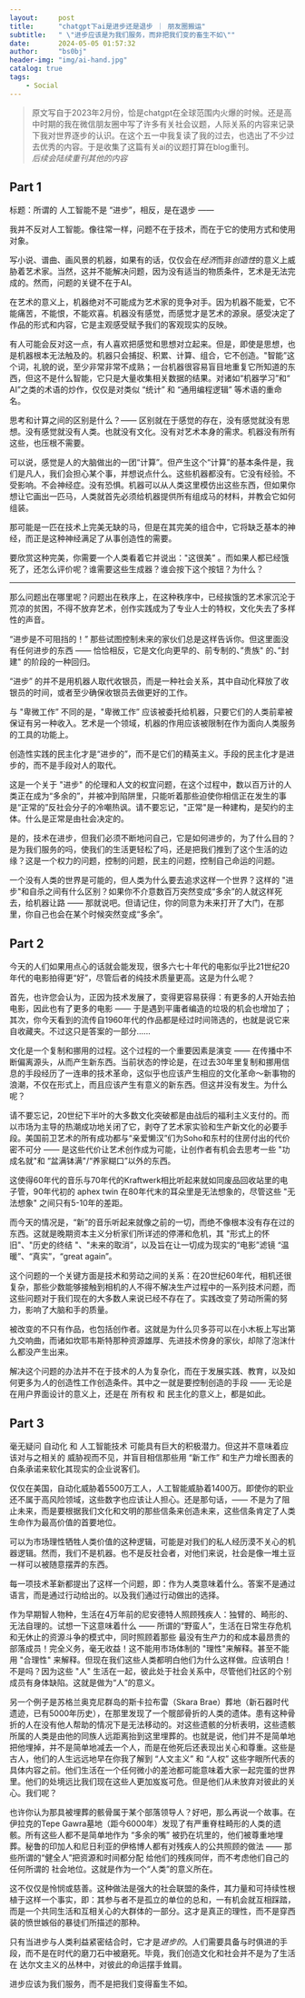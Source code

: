```yaml
---
layout:     post
title:      "chatgpt下ai是进步还是退步 ｜ 朋友圈搬运"
subtitle:   " \"进步应该是为我们服务，而非把我们变的畜生不如\""
date:       2024-05-05 01:57:32
author:     "bs0bj"
header-img: "img/ai-hand.jpg"
catalog: true
tags:
    - Social
---
```

>原文写自于2023年2月份，恰是chatgpt在全球范围内火爆的时候。还是高中时期的我在微信朋友圈中写了许多有关社会议题，人际关系的内容来记录下我对世界逐步的认识。在这个五一中我复读了我的过去，也选出了不少过去优秀的内容。于是收集了这篇有关ai的议题打算在blog重刊。
> <br/>*后续会陆续重刊其他的内容*

## Part 1
标题：所谓的 人工智能不是 “进步”，相反，是在退步 —— 

我并不反对人工智能。像往常一样，问题不在于技术，而在于它的使用方式和使用对象。

写小说、谱曲、画风景的机器，如果有的话，仅仅会在*经济*而非*创造性*的意义上威胁着艺术家。当然，这并不能解决问题，因为没有适当的物质条件，艺术是无法完成的。然而，问题的关键不在于AI。

在艺术的意义上，机器绝对不可能成为艺术家的竞争对手。因为机器不能爱，它不能痛苦，不能恨，不能欢喜。机器没有感觉，而感觉才是艺术的源泉。感受决定了作品的形式和内容，它是主观感受赋予我们的客观现实的反映。

有人可能会反对这一点，有人喜欢把感觉和思想对立起来。但是，即使是思想，也是机器根本无法触及的。机器只会捕捉、积累、计算、组合，它不创造。"智能”这个词，礼貌的说，至少非常非常不成熟；一台机器很容易盲目地重复它所知道的东西，但这不是什么智能，它只是大量收集相关数据的结果。对诸如“机器学习”和“ AI”之类的术语的炒作，仅仅是对类似 “统计” 和 “通用编程逻辑” 等术语的重命名。

思考和计算之间的区别是什么？—— 区别就在于感觉的存在，没有感觉就没有思想。没有感觉就没有人类。也就没有文化。没有对艺术本身的需求。机器没有所有这些，也压根不需要。

可以说，感觉是人的大脑做出的一团“计算”。但产生这个“计算”的基本条件是，我们是凡人，我们会担心某个事，并想说点什么。这些机器都没有。它没有经验。不受影响。不会神经症。没有恐惧。机器可以从人类这里模仿出这些东西，但如果你想让它画出一匹马，人类就首先必须给机器提供所有组成马的材料，并教会它如何组装。

那可能是一匹在技术上完美无缺的马，但是在其完美的组合中，它将缺乏基本的神经，而正是这种神经满足了从事创造性的需要。

要欣赏这种完美，你需要一个人类看着它并说出："这很美” 。而如果人都已经饿死了，还怎么评价呢？谁需要这些生成器？谁会按下这个按钮？为什么？

***

那么问题出在哪里呢？问题出在秩序上，在这种秩序中，已经挨饿的艺术家沉沦于荒凉的贫困，不得不放弃艺术，创作实践成为了专业人士的特权，文化失去了多样性的声音。

“进步是不可阻挡的！” 那些试图控制未来的家伙们总是这样告诉你。但这里面没有任何进步的东西 —— 恰恰相反，它是文化向更早的、前专制的、”贵族" 的、”封建" 的阶段的一种回归。

“进步” 的并不是用机器人取代收银员，而是一种社会关系，其中自动化释放了收银员的时间，或者至少确保收银员去做更好的工作。

与 "卑微工作” 不同的是，"卑微工作” 应该被委托给机器，只要它们的人类前辈被保证有另一种收入。艺术是一个领域，机器的作用应该被限制在作为面向人类服务的工具的功能上。

创造性实践的民主化才是“进步的”，而不是它们的精英主义。手段的民主化才是进步的，而不是手段对人的取代。

这是一个关于 "进步" 的伦理和人文的权宜问题，在这个过程中，数以百万计的人类正在成为“多余的”，并被冲到陷阱里，只能听着那些迫使你相信正在发生的事是“正常的”反社会分子的冷嘲热讽。请不要忘记，"正常"是一种建构，是契约的主体。什么是正常是由社会决定的。

是的，技术在进步，但我们必须不断地问自己，它是如何进步的，为了什么目的？是为我们服务的吗，使我们的生活更轻松了吗，还是把我们推到了这个生活的边缘？这是一个权力的问题，控制的问题，民主的问题，控制自己命运的问题。

一个没有人类的世界是可能的，但人类为什么要去追求这样一个世界？这样的 "进步"和自杀之间有什么区别？如果你不介意数百万突然变成“多余”的人就这样死去，给机器让路 —— 那就说吧。但请记住，你的同意为未来打开了大门，在那里，你自己也会在某个时候突然变成“多余”。

## Part 2
今天的人们如果用点心的话就会能发现，很多六七十年代的电影似乎比21世纪20年代的电影拍得更“好”，尽管后者的纯技术质量更高。这是为什么呢？ 

首先，也许您会认为，正因为技术发展了，变得更容易获得：有更多的人开始去拍电影，因此也有了更多的电影 —— 于是遇到平庸者编造的垃圾的机会也增加了；其次，你今天看到的流传自1960年代的作品都是经过时间筛选的，也就是说它来自收藏夹。不过这只是答案的一部分......

文化是一个复制和挪用的过程。这个过程的一个重要因素是演变 —— 在传播中不断偏离源头，从而产生新东西。当前状态的悖论是，在过去30年里复制和挪用信息的手段经历了一连串的技术革命，这似乎也应该产生相应的文化革命～新事物的浪潮，不仅在形式上，而且应该产生有意义的新东西。但这并没有发生。为什么呢？

请不要忘记，20世纪下半叶的大多数文化突破都是由战后的福利主义支付的。而 以市场为主导的热潮成功地关闭了它，剥夺了艺术家实验和生产新文化的必要手段。美国前卫艺术的所有成功都与“亲爱懒汉”们为Soho和东村的住房付出的代价密不可分 —— 是这些代价让艺术创作成为可能，让创作者有机会去思考一些 "功成名就"和 “盆满钵满"/“养家糊口”以外的东西。

这使得60年代的音乐与70年代的Kraftwerk相比听起来就如同废品回收站里的电子管，90年代初的 aphex twin  在80年代末的耳朵里是无法想象的，尽管这些 "无法想象" 之间只有5-10年的差距。

而今天的情况是，“新”的音乐听起来就像之前的一切，而绝不像根本没有存在过的东西。这就是晚期资本主义分析家们所详述的停滞和危机，其 "形式上的怀旧"、"历史的终结 "、"未来的取消”，以及旨在让一切成为现实的“电影”滤镜 “温暖”、“真实”，“great again”。

这个问题的一个关键方面是技术和劳动之间的关系：在20世纪60年代，相机还很复杂，那些少数能够接触到相机的人不得不解决生产过程中的一系列技术问题，而这些问题对于我们现在的大多数人来说已经不存在了。实践改变了劳动所需的努力，影响了大脑和手的质量。

被改变的不只有作品，也包括创作者。这就是为什么贝多芬可以在小木板上写出第九交响曲，而诸如坎耶韦斯特那种资源雄厚、先进技术傍身的家伙，却除了泡沫什么都没产生出来。

解决这个问题的办法并不在于技术的人为复杂化，而在于发展实践、教育，以及如何更多为*人*的创造性工作创造条件。其中之一就是要控制创造的手段 —— 无论是在用户界面设计的意义上，还是在 所有权 和 民主化的意义上，都是如此。

## Part 3
毫无疑问 自动化 和 人工智能技术 可能具有巨大的积极潜力。但这并不意味着应该对与之相关的 威胁视而不见，并盲目相信那些用 “新工作” 和生产力增长图表的白条承诺来软化其现实的企业说客们。

仅仅在美国，自动化威胁着5500万工人，人工智能威胁着1400万。即使你的职业还不属于高风险领域，这些数字也应该让人担心。还是那句话，—— 不是为了阻止未来，而是要根据我们文化和文明的那些信条来创造未来，这些信条肯定了人类生命作为最高价值的首要地位。

可以为市场理性牺牲人类价值的这种逻辑，可能是对我们的私人经历漠不关心的机器逻辑。然而，我们不是机器。也不是反社会者，对他们来说，社会是像一堆土豆一样可以被随意摆弄的东西。

每一项技术革新都提出了这样一个问题，即：作为人类意味着什么。答案不是通过语言，而是通过行动给出的。以及我们通过行动做出的选择。

作为早期智人物种，生活在4万年前的尼安德特人照顾残疾人：独臂的、畸形的、无法自理的。试想一下这意味着什么 —— 所谓的“野蛮人”，生活在日常生存危机和无休止的资源斗争的模式中，同时照顾着那些 最没有生产力的和成本最昂贵的部落成员！完全义务，毫无收益！这不能用市场体制的 "理性"来解释。甚至不能用 "合理性" 来解释。但现在我们这些人类都明白他们为什么这样做。应该明白！不是吗？因为这些 "人" 生活在一起，彼此处于社会关系中，尽管他们社区的个别成员有身体缺陷。这就是做为“人”的意义。

另一个例子是苏格兰奥克尼群岛的斯卡拉布雷（Skara Brae）葬地（新石器时代遗迹，已有5000年历史），在那里发现了一个髋部骨折的人类的遗体。患有这种骨折的人在没有他人帮助的情况下是无法移动的。对这些遗骸的分析表明，这些遗骸所属的人类是由他的同族人远距离抬到这里埋葬的。也就是说，他们并不是简单地把他埋掉，并不是简单地减去一个人，而是在他死后还表现出关心和尊重。这些是古人，他们的人生远远地早在你我了解到 “人文主义” 和 “人权” 这些字眼所代表的具体内容之前。他们生活在一个任何微小的差池都可能意味着大家一起完蛋的世界里。他们的处境远比我们现在这些人更加岌岌可危。但是他们从未放弃对彼此的关心。我们呢？

也许你认为那具被埋葬的骸骨属于某个部落领导人？好吧，那么再说一个故事。在伊拉克的Tepe Gawra墓地（距今6000年）发现了有严重脊柱畸形的人类的遗骸。所有这些人都不是简单地作为 “多余的嘴” 被扔在坑里的，他们被尊重地埋葬。秘鲁的印加人和尼日利亚的伊格博人都有对残疾人的公共照顾的做法 —— 那些所谓的“健全人”把资源和时间都分配 给他们的残疾同伴，而不考虑他们自己的任何所谓的 社会地位。这就是作为一个“人类”的意义所在。

这不仅仅是怜悯或慈善。这种做法是强大的社会联盟的条件，其力量和可持续性根植于这样一个事实，即：其参与者不是孤立的单位的总和，一有机会就互相踩踏，而是一个共同生活和互相关心的大群体的一部分。这才是真正的理性，而不是穿西装的愤世嫉俗的暴徒们所描述的那种。 

只有当进步与人类利益紧密结合时，它才是*进步的*。人们需要具备与时俱进的手段，而不是在时代的磨刀石中被磨死。毕竟，我们创造文化和社会并不是为了生活在 达尔文主义的丛林中，对彼此的命运摆手耸肩。

进步应该为我们服务，而不是把我们变得畜生不如。
